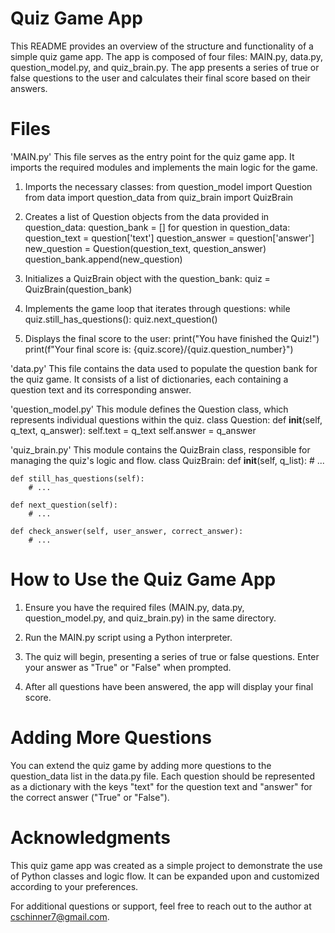 # Quiz Game App
This README provides an overview of the structure and functionality of a simple quiz game app.
The app is composed of four files: MAIN.py, data.py, question_model.py, and quiz_brain.py. The app presents a series of true or false questions to the user and calculates their final score based on their answers.

# Files
'MAIN.py'
This file serves as the entry point for the quiz game app. It imports the required modules and implements the main logic for the game.

1. Imports the necessary classes:
from question_model import Question
from data import question_data
from quiz_brain import QuizBrain

2. Creates a list of Question objects from the data provided in question_data:
question_bank = []
for question in question_data:
    question_text = question['text']
    question_answer = question['answer']
    new_question = Question(question_text, question_answer)
    question_bank.append(new_question)

3. Initializes a QuizBrain object with the question_bank:
quiz = QuizBrain(question_bank)

4. Implements the game loop that iterates through questions:
while quiz.still_has_questions():
    quiz.next_question()

5. Displays the final score to the user:
print("You have finished the Quiz!")
print(f"Your final score is: {quiz.score}/{quiz.question_number}")

'data.py'
This file contains the data used to populate the question bank for the quiz game. It consists of a list of dictionaries, each containing a question text and its corresponding answer.

'question_model.py'
This module defines the Question class, which represents individual questions within the quiz.
class Question:
    def __init__(self, q_text, q_answer):
        self.text = q_text
        self.answer = q_answer

'quiz_brain.py'
This module contains the QuizBrain class, responsible for managing the quiz's logic and flow.
class QuizBrain:
    def __init__(self, q_list):
        # ...

    def still_has_questions(self):
        # ...

    def next_question(self):
        # ...

    def check_answer(self, user_answer, correct_answer):
        # ...

# How to Use the Quiz Game App
1. Ensure you have the required files (MAIN.py, data.py, question_model.py, and quiz_brain.py) in the same directory.

2. Run the MAIN.py script using a Python interpreter.

3. The quiz will begin, presenting a series of true or false questions. Enter your answer as "True" or "False" when prompted.

4. After all questions have been answered, the app will display your final score.

# Adding More Questions
You can extend the quiz game by adding more questions to the question_data list in the data.py file. Each question should be represented as a dictionary with the keys "text" for the question text and "answer" for the correct answer ("True" or "False").

# Acknowledgments
This quiz game app was created as a simple project to demonstrate the use of Python classes and logic flow. It can be expanded upon and customized according to your preferences.

For additional questions or support, feel free to reach out to the author at cschinner7@gmail.com.
